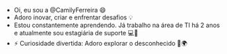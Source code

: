 - Oi, eu sou a @CamilyFerreira 😄
- Adoro inovar, criar e enfrentar desafios 💡
- Estou constantemente aprendendo. Já trabalho na área de TI há 2 anos e atualmente sou estagiária de suporte 💻🔧
- ⚡ Curiosidade divertida: Adoro explorar o desconhecido 🚀🌍


